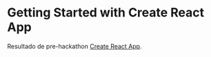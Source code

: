 # Getting Started with Create React App

Resultado de pre-hackathon [Create React App](https://devestevenson.github.io/pages-prehackathon/).
